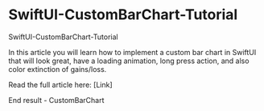 # SwiftUI-CustomBarChart-Tutorial

SwiftUI-CustomBarChart-Tutorial

In this article you will learn how to implement a custom bar chart in SwiftUI that will look great, have a loading animation, long press action, and also color extinction of gains/loss.

Read the full article here: [Link]

End result - CustomBarChart
